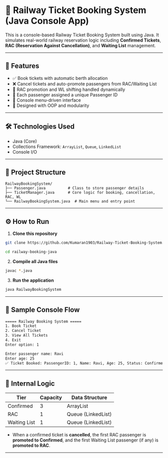 # 🚆 Railway Ticket Booking System (Java Console App)

This is a console-based Railway Ticket Booking System built using Java. It simulates real-world railway reservation logic including **Confirmed Tickets**, **RAC (Reservation Against Cancellation)**, and **Waiting List** management.

---

## 📌 Features

- ✅ Book tickets with automatic berth allocation
- ❌ Cancel tickets and auto-promote passengers from RAC/Waiting List
- 🔁 RAC promotion and WL shifting handled dynamically
- 👤 Each passenger assigned a unique Passenger ID
- 📄 Console menu-driven interface
- 🧠 Designed with OOP and modularity

---

## 🛠 Technologies Used

- Java (Core)
- Collections Framework: `ArrayList`, `Queue`, `LinkedList`
- Console I/O

---

## 📁 Project Structure

```
RailwayBookingSystem/
├── Passenger.java          # Class to store passenger details
├── TicketManager.java      # Core logic for booking, cancellation, RAC, WL
└── RailwayBookingSystem.java  # Main menu and entry point
```

---

## ⚙️ How to Run

1. **Clone this repository**

```bash
git clone https://github.com/Kumaran1903/Railway-Ticket-Booking-System.git

cd railway-booking-java
```

2. **Compile all Java files**

```bash
javac *.java
```

3. **Run the application**

```bash
java RailwayBookingSystem
```

---

## 🧪 Sample Console Flow

```bash
===== Railway Booking System =====
1. Book Ticket
2. Cancel Ticket
3. View All Tickets
4. Exit
Enter option: 1

Enter passenger name: Ravi
Enter age: 25
✅ Ticket Booked: PassengerID: 1, Name: Ravi, Age: 25, Status: Confirmed
```

---

## 🧠 Internal Logic

| Tier         | Capacity | Data Structure     |
| ------------ | -------- | ------------------ |
| Confirmed    | 3        | ArrayList          |
| RAC          | 1        | Queue (LinkedList) |
| Waiting List | 1        | Queue (LinkedList) |

- When a confirmed ticket is **cancelled**, the first RAC passenger is **promoted to Confirmed**, and the first Waiting List passenger (if any) is **promoted to RAC**.

---
